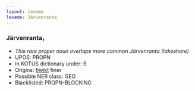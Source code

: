 ```yaml
---
layout: lexeme
lexeme: Järvenranta
---
```


###  Järvenranta₁

* _This rare proper noun overlaps more common *Järvenranta* (lakeshore)_
* UPOS:  PROPN
* in KOTUS dictionary under:  9
* Origins: [fiwikt](https://fi.wiktionary.org/wiki/Järvenranta) finer 
* Possible NER class:  GEO
* Blacklisted:  PROPN-BLOCKING

